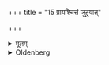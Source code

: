 +++
title = "15 प्रायश्चित्तं जुहुयात्"

+++

<details><summary>मूलम्</summary>

प्रायश्चित्तं जुहुयात् १५
</details>

<details><summary>Oldenberg</summary>

15. He should make an expiatory oblation.
</details>
